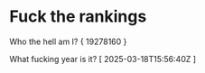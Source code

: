 # Fuck the rankings

Who the hell am I?
{ 19278160 }

What fucking year is it?
[ 2025-03-18T15:56:40Z ]
